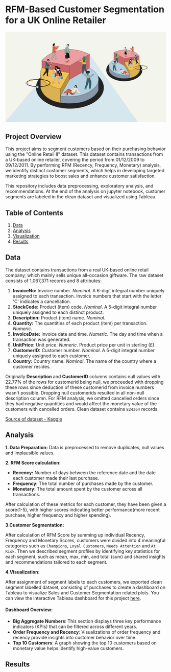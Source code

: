 # RFM-Based Customer Segmentation for a UK Online Retailer

![Project Cover](data/project_cover.png)

## Project Overview 

This project aims to segment customers based on their purchasing behavior using the "Online Retail II" dataset. This dataset contains transactions from a UK-based online retailer, covering the period from 01/12/2009 to 09/12/2011. By performing RFM (Recency, Frequency, Monetary) analysis, we identify distinct customer segments, which helps in developing targeted marketing strategies to boost sales and enhance customer satisfaction.
 
This repository includes data preprocessing, exploratory analysis, and recommendations. At the end of the analysis on jupyter notebook, customer segments are labeled in the clean dataset and visualized using Tableau.

## Table of Contents


1. [Data](#data)
2. [Analysis](#analysis)
3. [Visualization](#visualization)
4. [Results](#results)

## Data

The dataset contains transactions from a real UK-based online retail company, which mainly sells unique all-occasion giftware. The raw dataset consists of 1,067,371 records and 8 attributes:

   1. **InvoiceNo:** Invoice number. *Nominal*. A 6-digit integral number uniquely assigned to each transaction. Invoice numbers that start with the letter 'C' indicates a cancellation.
   2. **StockCode:** Product (item) code. *Nominal*. A 5-digit integral number uniquely assigned to each distinct product.
   3. **Description:** Product (item) name. *Nominal*.
   4. **Quantity:** The quantities of each product (item) per transaction. *Numeric*.
   5. **InvoiceDate:** Invoice date and time. *Numeric*. The day and time when a transaction was generated.
   6. **UnitPrice:** Unit price. *Numeric*. Product price per unit in sterling (£).
   7. **CustomerID:** Customer number. *Nominal*. A 5-digit integral number uniquely assigned to each customer.
   8. **Country:** Country name. *Nominal*. The name of the country where a customer resides.

Originally **Description** and **CustomerID** columns contains null values with 22.77% of the rows for customerid being null, we proceeded with dropping these rows since deduction of these customerid from invoice numbers wasn't possible. Dropping null customerids resulted in all non-null description column. For RFM analysis, we omitted cancelled orders since they had negative quantities and would affect the monetary value of the customers with cancelled orders. Clean dataset contains `824364` records.

[Source of dataset - Kaggle](https://www.kaggle.com/datasets/lakshmi25npathi/online-retail-dataset/data)

## Analysis 

**1. Data Preparation:**  Data is preprocessed to remove duplicates, null values and implausible values.

**2. RFM Score calculation:**  

*  **Recency:** Number of days between the reference date and the date each customer made their last purchase.
*  **Frequency:** The total number of purchases made by the customer.
*  **Monetary:** The total amount spent by the customer across all transactions.

After calculation of these metrics for each customer, they have been given a score(1-5), with higher scores indicating better performance(more recent purchase, higher frequency and higher spending).

**3.Customer Segmentation:**

After calculation of RFM Score by summing up individual Recency, Frequency and Monetary Scores, customers were divided into 4 meaningful categories such as `Champions`, `Loyal Customers`, `Needs Attention` and `At Risk`.
Then we described segment profiles by identifying key statistics for each segment, such as mean, max, min, and total (sum) and shared insights and recommendations tailored to each segment. 

**4.Visualization:**

After assignment of segment labels to each customers, we exported clean segment labelled dataset, consisting of purchases to create a dashboard on Tableau to visualize Sales and Customer Segmentation related plots. You can view the interactive Tableau dashboard for this project [here](https://public.tableau.com/app/profile/aykut.avci/viz/CustomerSegmentationAnalysis-UKOnlineRetailDataset/CustomerDashboard). 

  #### **Dashboard Overview:**
  
  - **Big Aggregate Numbers**: This section displays three key performance indicators (KPIs) that can be filtered across different years.
  - **Order Frequency and Recency**: Visualizations of order frequency and recency provide insights into customer behavior over time.
  - **Top 10 Customers**: A graph showing the top 10 customers based on monetary value helps identify high-value customers.



## Results
